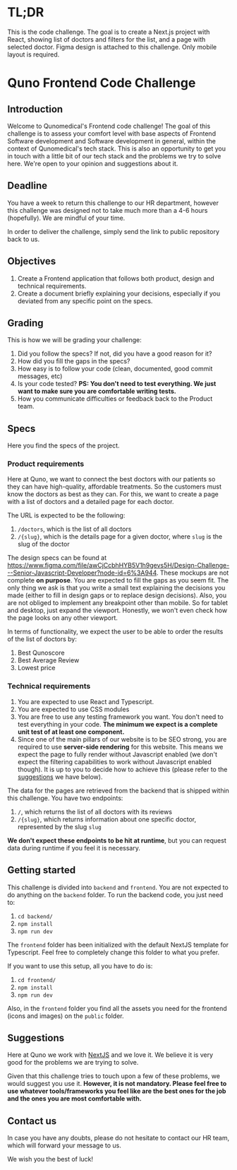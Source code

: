 # TL;DR

This is the code challenge. The goal is to create a Next.js project with React, showing list of doctors and filters for the list, and a page with selected doctor. Figma design is attached to this challenge. Only mobile layout is required.

# Quno Frontend Code Challenge

## Introduction

Welcome to Qunomedical's Frontend code challenge! The goal of this challenge is to assess your comfort level with base aspects of Frontend Software development and Software development in general, within the context of Qunomedical's tech stack. This is also an opportunity to get you in touch with a little bit of our tech stack and the problems we try to solve here. We're open to your opinion and suggestions about it.

## Deadline

You have a week to return this challenge to our HR department, however this challenge was designed not to take much more than a 4-6 hours (hopefully). We are mindful of your time.

In order to deliver the challenge, simply send the link to public repository back to us.

## Objectives

1. Create a Frontend application that follows both product, design and technical requirements.
2. Create a document briefly explaining your decisions, especially if you deviated from any specific point on the specs.

## Grading

This is how we will be grading your challenge:

1. Did you follow the specs? If not, did you have a good reason for it?
2. How did you fill the gaps in the specs?
3. How easy is to follow your code (clean, documented, good commit messages, etc)
4. Is your code tested? **PS: You don't need to test everything. We just want to make sure you are comfortable writing tests.**
5. How you communicate difficulties or feedback back to the Product team.

## Specs

Here you find the specs of the project.

### Product requirements

Here at Quno, we want to connect the best doctors with our patients so they can have high-quality, affordable treatments. So the customers must know the doctors as best as they can. For this, we want to create a page with a list of doctors and a detailed page for each doctor.

The URL is expected to be the following:

1. `/doctors`, which is the list of all doctors
2. `/{slug}`, which is the details page for a given doctor, where `slug` is the slug of the doctor

The design specs can be found at https://www.figma.com/file/awCjCcbhHYB5V1h9gevs5H/Design-Challenge---Senior-Javascript-Developer?node-id=6%3A944. These mockups are not complete **on purpose**. You are expected to fill the gaps as you seem fit. The only thing we ask is that you write a small text explaining the decisions you made (either to fill in design gaps or to replace design decisions). Also, you are not obliged to implement any breakpoint other than mobile. So for tablet and desktop, just expand the viewport. Honestly, we won't even check how the page looks on any other viewport.

In terms of functionality, we expect the user to be able to order the results of the list of doctors by:

1. Best Qunoscore
2. Best Average Review
3. Lowest price

### Technical requirements

1. You are expected to use React and Typescript.
2. You are expected to use CSS modules
3. You are free to use any testing framework you want. You don't need to test everything in your code. **The minimum we expect is a complete unit test of at least one component.**
4. Since one of the main pillars of our website is to be SEO strong, you are required to use **server-side rendering** for this website. This means we expect the page to fully render without Javascript enabled (we don't expect the filtering capabilities to work without Javascript enabled though). It is up to you to decide how to achieve this (please refer to the [suggestions](#suggestions) we have below).

The data for the pages are retrieved from the backend that is shipped within this challenge. You have two endpoints:

1. `/`, which returns the list of all doctors with its reviews
2. `/{slug}`, which returns information about one specific doctor, represented by the slug `slug`

**We don't expect these endpoints to be hit at runtime**, but you can request data during runtime if you feel it is necessary.

## Getting started

This challenge is divided into `backend` and `frontend`. You are not expected to do anything on the `backend` folder. To run the backend code, you just need to:

1. `cd backend/`
2. `npm install`
3. `npm run dev`

The `frontend` folder has been initialized with the default NextJS template for Typescript. Feel free to completely change this folder to what you prefer.

If you want to use this setup, all you have to do is:

1. `cd frontend/`
2. `npm install`
3. `npm run dev`

Also, in the `frontend` folder you find all the assets you need for the frontend (icons and images) on the `public` folder.

## Suggestions

Here at Quno we work with [NextJS](https://nextjs.org) and we love it. We believe it is very good for the problems we are trying to solve.

Given that this challenge tries to touch upon a few of these problems, we would suggest you use it. **However, it is not mandatory. Please feel free to use whatever tools/frameworks you feel like are the best ones for the job and the ones you are most comfortable with.**

## Contact us

In case you have any doubts, please do not hesitate to contact our HR team, which will forward your message to us.

We wish you the best of luck!
